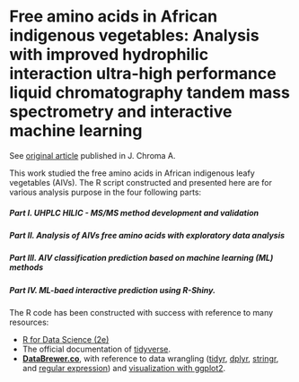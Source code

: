 # Free amino acids in African indigenous vegetables: Analysis with improved hydrophilic interaction ultra-high performance liquid chromatography tandem mass spectrometry and interactive machine learning

See [original article](https://www.sciencedirect.com/science/article/abs/pii/S0021967320310074) published in J. Chroma A. 

This work studied the free amino acids in African indigenous leafy vegetables (AIVs). The R script constructed and presented here are for various analysis purpose in the four following parts:

##### Part I. UHPLC HILIC - MS/MS method development and validation
 
##### Part II. Analysis of AIVs free amino acids with exploratory data analysis

##### Part III. AIV classification prediction based on machine learning (ML) methods

##### Part IV. ML-baed interactive prediction using R-Shiny.

The R code has been constructed with success with reference to many resources:
 - [R for Data Science (2e)](https://r4ds.hadley.nz/)
 - The official documentation of [tidyverse](https://www.tidyverse.org/).  
 - [**DataBrewer.co**](https://www.databrewer.co/), with reference to data wrangling ([tidyr](https://www.databrewer.co/R/data-wrangling/tidyr/introduction), [dplyr](https://www.databrewer.co/R/data-wrangling/dplyr/0-introduction), [stringr](https://www.databrewer.co/R/data-wrangling/stringr/0-introduction), and [regular expression](https://www.databrewer.co/R/data-wrangling/regular-expression/0-introduction)) and [visualization with ggplot2](https://www.databrewer.co/R/visualization/introduction).

